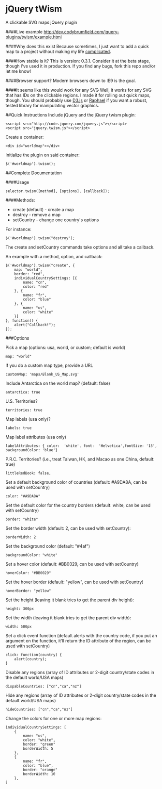 jQuery tWism 
=====
A clickable SVG maps jQuery plugin
 
####Live example
http://dev.codybrumfield.com/jquery-plugins/twism/example.html

####Why does this exist
Because sometimes, I just want to add a quick map to a project without making my life [complicated](http://d3js.org "A complicated little project"). 

####How stable is it?
This is version: 0.3.1. Consider it at the beta stage, though I've used it in production. If you find any bugs, fork this repo and/or let me know!

####Browser support?
Modern browsers down to IE9 is the goal.

####It seems like this would work for any SVG
Well, it works for any SVG that has IDs on the clickable regions. I made it for rolling out quick maps, though. You should probably use [D3.js](http://d3js.org "A bar chart in less than 9 hours!") or [Raphael](http://raphaeljs.com "Wow! IE 6 support!") if you want a robust, tested library for manipulating vector graphics. 

##Quick Instructions
Include jQuery and the jQuery twism plugin:

	<script src="http://code.jquery.com/jquery.js"></script>
	<script src="jquery.twism.js"></script>
Create a container:

	<div id="worldmap"></div>

Initialize the plugin on said container:

	$('#worldmap').twism();
	

##Complete Documentation

####Usage

	selector.twism([method], [options], [callback]);
	

####Methods: 

* create (default) - create a map
* destroy - remove a map
* setCountry - change one country's options

For instance: 
	
	$('#worldmap').twism("destroy");

The create and setCountry commands take options and all take a callback. 

An example with a method, option, and callback:
 	
 	$('#worldmap').twism("create", {
 		map: "world",
    	border: "red",
        individualCountrySettings: [{
            name: "cn",
        	color: "red"
    	}, {
    		name: "fr",
    		color: "blue"
    	}, {
    		name: "us",
    		color: "white"
    	}]
    }, function() {
    	alert("Callback!");
    });

###Options

Pick a map (options: usa, world, or custom; default is world)

	map: "world"

If you do a custom map type, provide a URL

	customMap: 'maps/Blank_US_Map.svg'
	
Include Antarctica on the world map? (default: false)

	antarctica: true

U.S. Territories?

	territories: true

Map labels (usa only)?

	labels: true

Map label attributes (usa only)

	labelAttributes: { color:  'white', font:  'Helvetica',fontSize: '15', backgroundColor: 'blue'}
	
P.R.C. Territories? (i.e., treat Taiwan, HK, and Macao as one China, default: true)

	littleRedBook: false,
		
Set a default background color of countries (default: #A9DA8A, can be used with setCountry) 
	
	color: "#A9DA8A"

Set the default color for the country borders (default: white, can be used with setCountry)
	
	border: "white"

Set the border width (default: 2, can be used with setCountry):

	borderWidth: 2
	
Set the background color (default: "#4af")

	backgroundColor: "white"

Set a hover color (default: #BB0029, can be used with setCountry)
	
	hoverColor: "#BB0029"
	
Set the hover border (default: "yellow", can be used with setCountry) 
	
	hoverBorder: "yellow"

Set the height (leaving it blank tries to get the parent div height):
	
	height: 300px

Set the width (leaving it blank tries to get the parent div width): 
	
	width: 500px

Set a click event function (default alerts with the country code, if you put an argument on the function, it'll return the ID attribute of the region, can be used with setCountry)

	click: function(country) {
    	alert(country);
	}

Disable any regions (array of ID attributes or 2-digit country/state codes in the default world/USA maps)

    dispableCountries: ["cn","ca","nz"]

Hide any regions (array of ID attributes or 2-digit country/state codes in the default world/USA maps)

	hideCountries: ["cn","ca","nz"]

Change the colors for one or more map regions:	


	individualCountrySettings: [
		{
			name: "us",
			color: "white",
			border: "green"
			borderWidth: 5
		},
		{
			name: "fr",
			color: "blue",
			border: "orange"
			borderWidth: 10
		},
	]
